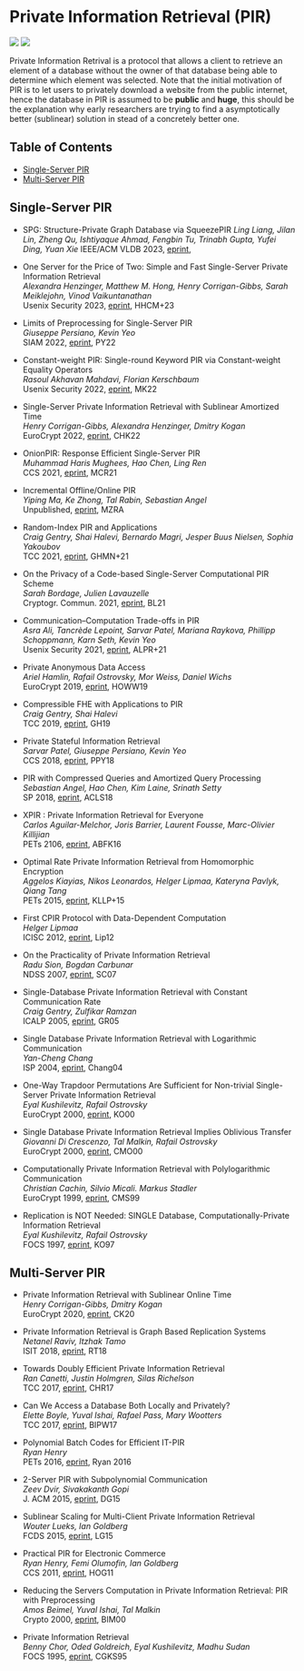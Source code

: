 # Private Information Retrieval (PIR)

![](https://badgen.net/badge/:update-to/:Mar-2023/red) ![](https://badgen.net/badge/:papers/:33/blue) 

Private Information Retrival is a protocol that allows a client to retrieve an element of a database without the owner of that database being able to determine which element was selected. Note that the initial motivation of PIR is to let users to privately download a website from the public internet, hence the database in PIR is assumed to be **public** and **huge**, this should be the explanation why early researchers are trying to find a asymptotically better (sublinear) solution in stead of a concretely better one.


## Table of Contents

- [Single-Server PIR](#single-server-pir)
- [Multi-Server PIR](#multi-server-pir)
  
  
## Single-Server PIR

- SPG: Structure-Private Graph Database via SqueezePIR
  *Ling Liang, Jilan Lin, Zheng Qu, Ishtiyaque Ahmad, Fengbin Tu, Trinabh Gupta, Yufei Ding, Yuan Xie*
  IEEE/ACM VLDB 2023, [eprint](https://www.vldb.org/pvldb/vol16/p1615-liang.pdf),
  
- One Server for the Price of Two: Simple and Fast Single-Server Private Information Retrieval  
  *Alexandra Henzinger, Matthew M. Hong, Henry Corrigan-Gibbs, Sarah Meiklejohn, Vinod Vaikuntanathan*  
  Usenix Security 2023, [eprint](https://eprint.iacr.org/2022/949), HHCM+23
  
- Limits of Preprocessing for Single-Server PIR  
  *Giuseppe Persiano, Kevin Yeo*  
  SIAM 2022, [eprint](https://eprint.iacr.org/2022/235), PY22

- Constant-weight PIR: Single-round Keyword PIR via Constant-weight Equality Operators  
  *Rasoul Akhavan Mahdavi, Florian Kerschbaum*  
  Usenix Security 2022, [eprint](https://www.usenix.org/conference/usenixsecurity22/presentation/mahdavi), MK22

- Single-Server Private Information Retrieval with Sublinear Amortized Time  
  *Henry Corrigan-Gibbs, Alexandra Henzinger, Dmitry Kogan*  
  EuroCrypt 2022, [eprint](https://eprint.iacr.org/2022/081), CHK22

- OnionPIR: Response Efficient Single-Server PIR  
  *Muhammad Haris Mughees, Hao Chen, Ling Ren*  
  CCS 2021, [eprint](https://eprint.iacr.org/2021/1081), MCR21

- Incremental Offline/Online PIR  
  *Yiping Ma, Ke Zhong, Tal Rabin, Sebastian Angel*  
  Unpublished, [eprint](https://eprint.iacr.org/2021/1438), MZRA

- Random-Index PIR and Applications  
  *Craig Gentry, Shai Halevi, Bernardo Magri, Jesper Buus Nielsen, Sophia Yakoubov*  
  TCC 2021, [eprint](https://eprint.iacr.org/2020/1248), GHMN+21

- On the Privacy of a Code-based Single-Server Computational PIR Scheme  
  *Sarah Bordage, Julien Lavauzelle*  
  Cryptogr. Commun. 2021, [eprint](https://eprint.iacr.org/2020/376), BL21

- Communication–Computation Trade-offs in PIR  
  *Asra Ali, Tancrède Lepoint, Sarvar Patel, Mariana Raykova, Phillipp Schoppmann, Karn Seth, Kevin Yeo*  
  Usenix Security 2021, [eprint](https://eprint.iacr.org/2019/1483), ALPR+21
 
- Private Anonymous Data Access  
  *Ariel Hamlin, Rafail Ostrovsky, Mor Weiss, Daniel Wichs*  
  EuroCrypt 2019, [eprint](https://eprint.iacr.org/2018/363), HOWW19

- Compressible FHE with Applications to PIR  
  *Craig Gentry, Shai Halevi*  
  TCC 2019, [eprint](https://eprint.iacr.org/2019/733), GH19

- Private Stateful Information Retrieval  
  *Sarvar Patel, Giuseppe Persiano, Kevin Yeo*  
  CCS 2018, [eprint](https://eprint.iacr.org/2018/1083.pdf), PPY18

- PIR with Compressed Queries and Amortized Query Processing  
  *Sebastian Angel, Hao Chen, Kim Laine, Srinath Setty*  
  SP 2018, [eprint](https://eprint.iacr.org/2017/1142.pdf), ACLS18

- XPIR : Private Information Retrieval for Everyone  
  *Carlos Aguilar-Melchor, Joris Barrier, Laurent Fousse, Marc-Olivier Killijian*  
  PETs 2106, [eprint](https://eprint.iacr.org/2014/1025.pdf), ABFK16

- Optimal Rate Private Information Retrieval from Homomorphic Encryption  
  *Aggelos Kiayias, Nikos Leonardos, Helger Lipmaa, Kateryna Pavlyk, Qiang Tang*  
  PETs 2015, [eprint](https://petsymposium.org/2015/papers/23_Kiayias.pdf), KLLP+15

- First CPIR Protocol with Data-Dependent Computation  
  *Helger Lipmaa*  
  ICISC 2012, [eprint](https://eprint.iacr.org/2009/395), Lip12

- On the Practicality of Private Information Retrieval  
  *Radu Sion, Bogdan Carbunar*  
  NDSS 2007, [eprint](https://www.ndss-symposium.org/ndss2007/practicality-private-information-retrieval/), SC07 

- Single-Database Private Information Retrieval with Constant Communication Rate  
  *Craig Gentry, Zulfikar Ramzan*  
  ICALP 2005, [eprint](https://link.springer.com/chapter/10.1007/11523468_65), GR05

- Single Database Private Information Retrieval with Logarithmic Communication  
  *Yan-Cheng Chang*  
  ISP 2004, [eprint](https://eprint.iacr.org/2004/036), Chang04 

- One-Way Trapdoor Permutations Are Sufficient for Non-trivial Single-Server Private Information Retrieval  
  *Eyal Kushilevitz, Rafail Ostrovsky*  
  EuroCrypt 2000, [eprint](https://www.iacr.org/archive/eurocrypt2000/1807/18070104-new.pdf), KO00

- Single Database Private Information Retrieval Implies Oblivious Transfer  
  *Giovanni Di Crescenzo, Tal Malkin, Rafail Ostrovsky*  
  EuroCrypt 2000, [eprint](https://www.iacr.org/archive/eurocrypt2000/1807/18070122-new.pdf), CMO00

- Computationally Private Information Retrieval with Polylogarithmic Communication  
  *Christian Cachin, Silvio Micali. Markus Stadler*  
  EuroCrypt 1999, [eprint](https://people.csail.mit.edu/silvio/Selected%20Scientific%20Papers/Private%20Information%20Retrieval/Computationally%20Private%20Information%20Retrieval%20with%20Polylogarithmic%20Communication.pdf), CMS99

- Replication is NOT Needed: SINGLE Database, Computationally-Private Information Retrieval  
  *Eyal Kushilevitz, Rafail Ostrovsky*  
  FOCS 1997, [eprint](https://doi.org/10.1109/SFCS.1997.646125), KO97


## Multi-Server PIR

- Private Information Retrieval with Sublinear Online Time  
  *Henry Corrigan-Gibbs, Dmitry Kogan*  
  EuroCrypt 2020, [eprint](https://eprint.iacr.org/2019/1075), CK20

- Private Information Retrieval is Graph Based Replication Systems  
  *Netanel Raviv, Itzhak Tamo*  
  ISIT 2018, [eprint](https://ieeexplore.ieee.org/document/8437311), RT18

- Towards Doubly Efficient Private Information Retrieval  
  *Ran Canetti, Justin Holmgren, Silas Richelson*  
  TCC 2017, [eprint](https://eprint.iacr.org/2017/568), CHR17

- Can We Access a Database Both Locally and Privately?  
  *Elette Boyle, Yuval Ishai, Rafael Pass, Mary Wootters*  
  TCC 2017, [eprint](https://eprint.iacr.org/2017/567.pdf), BIPW17

- Polynomial Batch Codes for Efficient IT-PIR  
  *Ryan Henry*  
  PETs 2016, [eprint](https://petsymposium.org/2016/files/papers/Polynomial_Batch_Codes_for_Efficient_IT-PIR.pdf), Ryan 2016

- 2-Server PIR with Subpolynomial Communication  
  *Zeev Dvir, Sivakakanth Gopi*  
  J. ACM 2015, [eprint](https://arxiv.org/abs/1407.6692), DG15

- Sublinear Scaling for Multi-Client Private Information Retrieval  
  *Wouter Lueks, Ian Goldberg*  
  FCDS 2015, [eprint](https://link.springer.com/chapter/10.1007/978-3-662-47854-7_10), LG15

- Practical PIR for Electronic Commerce  
  *Ryan Henry, Femi Olumofin, Ian Goldberg*  
  CCS 2011, [eprint](https://cacr.uwaterloo.ca/techreports/2011/cacr2011-04.pdf), HOG11 

- Reducing the Servers Computation in Private Information Retrieval: PIR with Preprocessing  
  *Amos Beimel, Yuval Ishai, Tal Malkin*  
  Crypto 2000, [eprint](https://www.iacr.org/archive/crypto2000/18800056/18800056.pdf), BIM00

- Private Information Retrieval  
  *Benny Chor, Oded Goldreich, Eyal Kushilevitz, Madhu Sudan*  
  FOCS 1995, [eprint](https://www.cs.umd.edu/~gasarch/TOPICS/pir/first.pdf), CGKS95






